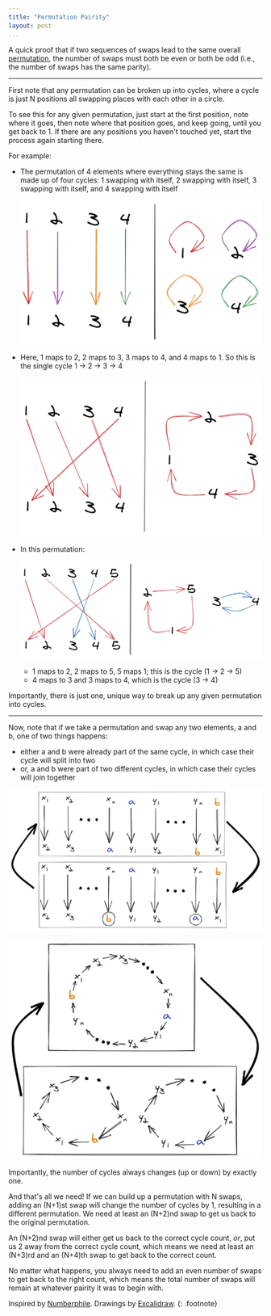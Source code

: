```yaml
---
title: "Permutation Pairity"
layout: post
...
```


A quick proof that if two sequences of swaps lead to the same overall
[permutation](https://en.wikipedia.org/wiki/Permutation), the number of swaps
must both be even or both be odd (i.e., the number of swaps has the same
parity).

---

First note that any permutation can be broken up into cycles, where a cycle
is just N positions all swapping places with each other in a circle.

To see this for any given permutation, just
start at the first position, note where it goes, then note where that
position goes, and keep going, until you get back to 1. If there are any
positions you haven't touched yet, start the process again starting there.

For example:

<!-- https://excalidraw.com/#json=5722559043600384,htxQdOvoCwEfUDLHA5wWvw -->

- The permutation of 4 elements where everything stays the same is made up of
  four cycles: 1 swapping with itself, 2 swapping with itself, 3 swapping with
  itself, and 4 swapping with itself

  ![](/permutation-1.png)


- Here, 1 maps to 2, 2 maps to 3, 3 maps to 4, and 4 maps to 1. So this is the single cycle 1 → 2 → 3 → 4

  ![](/permutation-2.png)

- In this permutation:

    ![](/permutation-3.png)

    - 1 maps to 2, 2 maps to 5, 5 maps 1; this is the cycle (1 → 2 → 5)
    - 4 maps to 3 and 3 maps to 4, which is the cycle (3 → 4)

Importantly, there is just one, unique way to break up any given permutation into cycles.

---

Now, note that if we take a permutation and swap any two elements, a and b, one of two things happens:

- either a and b were already part of the same cycle, in which case their cycle will split into two
- or, a and b were part of two different cycles, in which case their cycles will join together

![](/permutation-swap-1.png)

![](/permutation-swap-2.png)

<!-- https://excalidraw.com/#json=5719836663480320,0sshvSNnOV66tzwx29uoNQ) -->

Importantly, the number of cycles always changes (up or down) by exactly one.

And that's all we need! If we can build up a permutation with N swaps, adding
an (N+1)st swap will change the number of cycles by 1, resulting in a
different permutation. We need at least an (N+2)nd swap to get us back to the
original permutation.

An (N+2)nd swap will either get us back to the correct cycle count, _or_, put
us 2 away from the correct cycle count, which means we need at least an
(N+3)rd and an (N+4)th swap to get back to the correct count.

No matter what happens, you always need to add an even number of swaps to get
back to the right count, which means the total number of swaps will remain at
whatever pairity it was to begin with.

Inspired by [Numberphile](https://youtu.be/YI1WqYKHi78). Drawings by [Excalidraw](https://excalidraw.com/).
{: .footnote}
